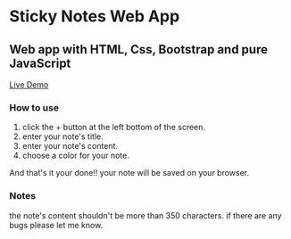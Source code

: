 # Sticky Notes Web App

## Web app with HTML, Css, Bootstrap and pure JavaScript 
[Live Demo](https://sticky-notes-app-by-aya.netlify.app/)
### How to use

1. click the + button at the left bottom of the screen.
2. enter your note's title.
3. enter your note's content.
4. choose a color for your note.
 
 And that's it your done!!
 your note will be saved on your browser.


### Notes
the note's content shouldn't be more than 350 characters.
if there are any bugs please let me know.
